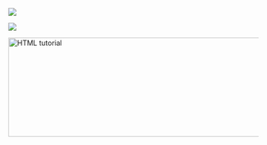![](https://cdn.discordapp.com/attachments/741090201480331297/1260630093340868699/Untitled144_20240711001342.png?ex=669004c3&is=668eb343&hm=af59cc8a0800587c0b22fc3153613d12c1bc181fc1d30faa39fb07e8999a204e&)


![](https://cdn.discordapp.com/attachments/741090201480331297/1260633043505516615/Untitled143_20240711002520.png?ex=66900783&is=668eb603&hm=44c54be59d24bfca55a4bceb8f669b4bee592d08d19d31a3936de4a57c8552b4&)

<a href="http://rentry.co/phulix_rentry"><img src="https://cdn.discordapp.com/attachments/741090201480331297/1260640644750377050/Untitled144_20240711005530.png?ex=66900e97&is=668ebd17&hm=c7a5ef0b4b3586923d4b62c7e3d07a8c856afb7f32f161694354ed5f528ecf2a&" alt="HTML tutorial" style="width:600px;height:200px;"></a>

</body>
</html>




